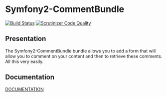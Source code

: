 # Symfony2-CommentBundle
[![Build Status](https://travis-ci.org/Mykees/MkCommentBundle.svg?branch=master)](https://travis-ci.org/Mykees/MkCommentBundle)
[![Scrutinizer Code Quality](https://scrutinizer-ci.com/g/Mykees/MkCommentBundle/badges/quality-score.png?b=master)](https://scrutinizer-ci.com/g/Mykees/MkCommentBundle/?branch=master)

## Presentation

The Symfony2-CommentBundle bundle allows you to add a form that will allow you to comment on your content and then to retrieve these comments. All this very easily.

## Documentation

[DOCUMENTATION](http://mykees.github.io/MkCommentBundle/)
